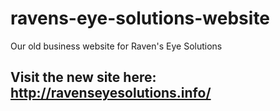 # ravens-eye-solutions-website
Our old business website for Raven's Eye Solutions

## Visit the new site here: http://ravenseyesolutions.info/
